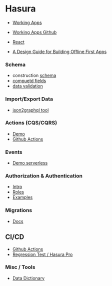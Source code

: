 Hasura
===

- [Working Apps](https://hasura.io/docs/1.0/graphql/core/guides/sample-apps/index.html)
- [Working Apps Github](https://github.com/hasura/graphql-engine/tree/master/community/sample-apps)
- [React](https://hasura.io/blog/tagged/react/) 
  
- [A Design Guide for Building Offline First Apps](https://hasura.io/blog/design-guide-to-offline-first-apps/)


### Schema

- construction [schema](https://hasura.io/docs/1.0/graphql/core/schema/index.html)
- [compuetd fields](https://hasura.io/docs/1.0/graphql/core/schema/computed-fields.html)
- [data validation](https://hasura.io/docs/1.0/graphql/core/schema/data-validations.html)

### Import/Export Data
- [json2graphql tool](https://github.com/hasura/json2graphql)

### Actions (CQS/CQRS)
- [Demo](https://hasura.io/blog/introducing-actions/#scalable-architecture)
- [Github Actions](https://github.com/hasura/hasura-actions-examples)

### Events 
- [Demo serverless](https://github.com/hasura/graphql-engine/tree/master/community/boilerplates/event-triggers)
### Authorization & Authentication
- [Intro](https://hasura.io/docs/1.0/graphql/core/auth/authorization/index.html#trying-out-access-control)
- [Roles](https://hasura.io/docs/1.0/graphql/core/auth/authorization/roles-variables.html)
- [Examples](https://hasura.io/docs/1.0/graphql/core/auth/authorization/common-roles-auth-examples.html)

### Migrations 
- [Docs](https://hasura.io/docs/1.0/graphql/core/migrations/index.html)

## CI/CD
- [Github Actions](https://github.com/tibotiber/hasura-action)
- [Regression Test / Hasura Pro](https://hasura.io/docs/1.0/graphql/cloud/regression-tests.html)

### Misc / Tools
- [Data Dictionary](https://hasura.io/blog/hasura-data-dictionary/)
